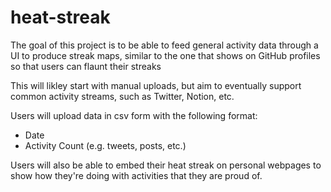 # heat-streak

The goal of this project is to be able to feed general activity data through a UI to produce streak maps, similar to the one that shows on GitHub profiles so that users can flaunt their streaks

This will likley start with manual uploads, but aim to eventually support common activity streams, such as Twitter, Notion, etc.

Users will upload data in csv form with the following format:
- Date
- Activity Count (e.g. tweets, posts, etc.)

Users will also be able to embed their heat streak on personal webpages to show how they're doing with activities that they are proud of. 

